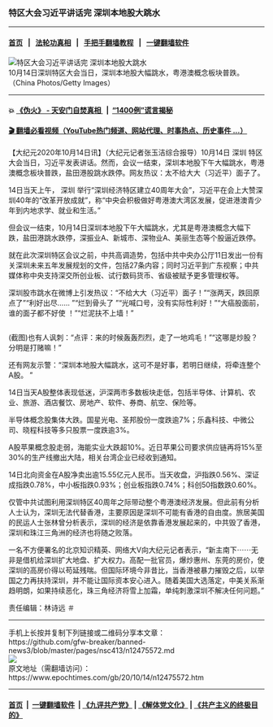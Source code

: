 ### 特区大会习近平讲话完 深圳本地股大跳水
------------------------

#### [首页](https://github.com/gfw-breaker/banned-news3/blob/master/README.md) &nbsp;&nbsp;|&nbsp;&nbsp; [法轮功真相](https://github.com/begood0513/basic/blob/master/README.md)  &nbsp;&nbsp;|&nbsp;&nbsp; [手把手翻墙教程](https://github.com/gfw-breaker/guides/wiki)  &nbsp;&nbsp;|&nbsp;&nbsp; [一键翻墙软件](https://github.com/gfw-breaker/nogfw/blob/master/README.md)  



<div><img alt="特区大会习近平讲话完 深圳本地股大跳水" class="attachment-djy_600_400 size-djy_600_400 wp-post-image" src="https://i.epochtimes.com/assets/uploads/2007/05/705301456141366.jpg"/>
<div class="caption">
 10月14日深圳特区大会当日，深圳本地股大幅跳水，粤港澳概念板块普跌。（China Photos/Getty Images）
</div></div><hr/>

#### 💥 [《伪火》 - 天安门自焚真相 ](http://158.247.195.190:10000/videos/blog/weihuo.html)&nbsp; |&nbsp; [“1400例”谎言揭秘  ](http://158.247.195.190:10000/videos/blog/jiexi1400.html)

#### [ 🎬  翻墙必看视频（YouTube热门频道、网站代理、时事热点、历史事件 ...）](https://github.com/gfw-breaker/links/blob/master/banned.md)

<div><p>
 【大纪元2020年10月14日讯】（大纪元记者张玉洁综合报导）10月14日
 <ok href="https://www.epochtimes.com/gb/tag/%E6%B7%B1%E5%9C%B3.html">
  深圳
 </ok>
 特区大会当日，习近平发表讲话。然而，会议一结束，深圳本地股下午大幅跳水，粤港澳概念板块普跌，盐田港股跳水跌停。网友热议：太不给大大（习近平）面子了。
</p>
<p>
 14日当天上午，
 <ok href="https://www.epochtimes.com/gb/tag/%E6%B7%B1%E5%9C%B3.html">
  深圳
 </ok>
 举行“深圳经济特区建立40周年大会”，习近平在会上大赞深圳40年的“改革开放成就”，称“中央会积极做好粤港澳大湾区发展，促进港澳青少年到内地求学、就业和生活。”
</p>
<p>
 但会议一结束，10月14日深圳本地股下午大幅跳水，尤其是粤港澳概念大幅下跌，盐田港跳水跌停，深振业A、新城市、深物业A、美丽生态等个股逼近跌停。
</p>
<p>
 就在此次深圳特区会议之前，中共高调造势，包括中共中央办公厅11日发出一份有关深圳未来五年发展规划的文件，包括27条内容；同时习近平到广东视察；中共媒体称中央支持深交所创业板、试行数码货币、省级被赋予更多管理权等。
</p>
<p>
 深圳股市跳水在微博上引发热议：“不给大大（习近平）面子！”“涨两天，跌回原点了”“利好出尽…… ”“烂到骨头了 ”“光喊口号，没有实际性利好！”“大癌股面前，谁的面子都不好使 ！”“烂泥扶不上墙！”
</p>
<p>
 <ok href="https://i.epochtimes.com/assets/uploads/2020/10/5d14428ae8e6d7cd5ed2d8b20f78c861.jpg">
  <img alt="" class="wp-image-12475804" src="https://i.epochtimes.com/assets/uploads/2020/10/5d14428ae8e6d7cd5ed2d8b20f78c861-450x773.jpg"/>
 </ok>
</p>
<p>
 (截图)也有人讽刺：“点评：来的时候轰轰烈烈，走了一地鸡毛！”“这哪是炒股？分明是打赌嘛！”
</p>
<p>
 还有网友示警：“深圳本地股大幅跳水，这可不是好事，若明日继续，将牵连整个A股。 ​”
</p>
<p>
 14日当天A股整体表现低迷，沪深两市多数板块走低，包括半导体、计算机、农业、旅游、酒店餐饮、房地产、软件、券商、航空、保险等。
</p>
<p>
 半导体概念股集体大跌。国星光电、圣邦股份一度跌逾7%；乐鑫科技、中微公司、晓程科技等多只股票一度跌逾3%。
</p>
<p>
 A股苹果概念股走弱，海能实业大跌超10%。近日苹果公司要求供应链再将15%至30%的生产线撤出大陆，相关台湾企业已经收到通知。
</p>
<p>
 14日北向资金在A股净卖出逾15.55亿元人民币。当天收盘，沪指跌0.56%、深证成指跌0.78%，中小板指跌0.93%；创业板指跌0.74%；科创50指数跌0.60%。
</p>
<p>
 仅管中共试图利用深圳特区40周年之际带动整个粤港澳经济发展。但此前有分析人士认为，深圳无法代替香港，主要原因是深圳不可能有香港的自由度。旅居美国的民运人士张林曾分析表示，深圳的经济是依靠香港发展起来的，中共毁了香港，深圳和珠江三角洲的经济也将随之败落。
</p>
<p>
 一名不方便署名的北京知识精英、网络大V向大纪元记者表示，“新主南下⋯⋯无非是借机给深圳扩大地盘、扩大权力。高配一批官员，爆炒惠州、东莞的房价，使深圳的高房价得以苟延残喘。但国际环境今非昔比，当香港被暴力摧毁之后，以举国之力再扶持深圳，并不能让国际资本安心进入。随着美国大选落定，中美关系渐趋明朗，如果持续恶化，珠三角经济将雪上加霜，单纯刺激深圳不解决任何问题。”
</p>
<p>
 责任编辑：林诗远 ＃
</p>
<p>
</p>
</div>
<hr/>
手机上长按并复制下列链接或二维码分享本文章：<br/>
https://github.com/gfw-breaker/banned-news3/blob/master/pages/nsc413/n12475572.md <br/>
<a href='https://github.com/gfw-breaker/banned-news3/blob/master/pages/nsc413/n12475572.md'><img src='https://github.com/gfw-breaker/banned-news3/blob/master/pages/nsc413/n12475572.md.png'/></a> <br/>
原文地址（需翻墙访问）：https://www.epochtimes.com/gb/20/10/14/n12475572.htm


------------------------
#### [首页](https://github.com/gfw-breaker/banned-news3/blob/master/README.md) &nbsp;|&nbsp; [一键翻墙软件](https://github.com/gfw-breaker/nogfw/blob/master/README.md) &nbsp;| [《九评共产党》](https://github.com/gfw-breaker/9ping.md/blob/master/README.md#九评之一评共产党是什么) | [《解体党文化》](https://github.com/gfw-breaker/jtdwh.md/blob/master/README.md) | [《共产主义的终极目的》](https://github.com/gfw-breaker/gczydzjmd.md/blob/master/README.md)


<img src='http://gfw-breaker.win/banned-news3/pages/nsc413/n12475572.md' width='0px' height='0px'/>